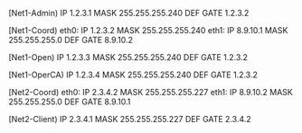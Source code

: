 [Net1-Admin)
IP 1.2.3.1
MASK 255.255.255.240
DEF GATE 1.2.3.2

[Net1-Coord)
eth0:
IP 1.2.3.2
MASK 255.255.255.240
eth1:
IP 8.9.10.1
MASK 255.255.255.0
DEF GATE 8.9.10.2

[Net1-Open)
IP 1.2.3.3
MASK 255.255.255.240
DEF GATE 1.2.3.2

[Net1-OperCA)
IP 1.2.3.4
MASK 255.255.255.240
DEF GATE 1.2.3.2
  
[Net2-Coord)
eth0:
IP 2.3.4.2
MASK 255.255.255.227
eth1:
IP 8.9.10.2
MASK 255.255.255.0
DEF GATE 8.9.10.1

[Net2-Client)
IP 2.3.4.1
MASK 255.255.255.227
DEF GATE 2.3.4.2
